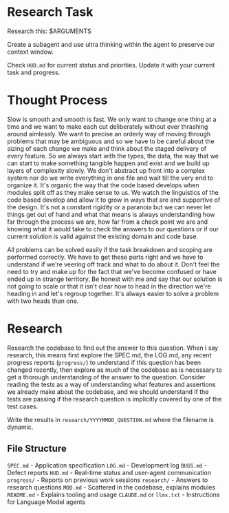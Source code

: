 # Research Task

Research this: $ARGUMENTS

Create a subagent and use ultra thinking within the agent to preserve our context window.

Check `HUD.md` for current status and priorities. Update it with your current task and progress.

# Thought Process

Slow is smooth and smooth is fast. We only want to change one thing at a time and we want to make each cut deliberately without ever thrashing around aimlessly. We want to precise an orderly way of moving through problems that may be ambiguous and so we have to be careful about the sizing of each change we make and think about the staged delivery of every feature. So we always start with the types, the data, the way that we can start to make something tangible happen and exist and we build up layers of complexity slowly. We don't abstract up front into a complex system nor do we write everything in one file and wait till the very end to organize it. It's organic the way that the code based develops when modules split off as they make sense to us. We watch the linguistics of the code based develop and allow it to grow in ways that are and supportive of the design. It's not a constant rigidity or a paranoia but we can never let things get out of hand and what that means is always understanding how far through the process we are, how far from a check point we are and knowing what it would take to check the answers to our questions or if our current solution is valid against the existing domain and code base.

All problems can be solved easily if the task breakdown and scoping are performed correctly. We have to get these parts right and we have to understand if we're veering off track and what to do about it. Don't feel the need to try and make up for the fact that we've become confused or have ended up in strange territory. Be honest with me and say that our solution is not going to scale or that it isn't clear how to head in the direction we're heading in and let's regroup together. It's always easier to solve a problem with two heads than one.

# Research

Research the codebase to find out the answer to this question. When I say research, this means first explore the SPEC.md, the LOG.md, any recent progress reports (`progress/`) to understand if this question has been changed recently, then explore as much of the codebase as is necessary to get a thorough understanding of the answer to the question. Consider reading the tests as a way of understanding what features and assertions we already make about the codebase, and we should understand if the tests are passing if the research question is implicitly covered by one of the test cases.

Write the results in `research/YYYYMMDD_QUESTION.md` where the filename is dynamic.

## File Structure

`SPEC.md` - Application specification
`LOG.md` - Development log
`BUGS.md` - Defect reports
`HUD.md` - Real-time status and user-agent communication
`progress/` - Reports on previous work sessions
`research/` - Answers to research questions
`MOD.md` - Scattered in the codebase, explains modules
`README.md` - Explains tooling and usage
`CLAUDE.md` or `llms.txt` - Instructions for Language Model agents
